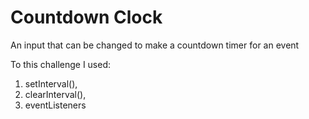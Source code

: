 # Countdown Clock

An input that can be changed to make a countdown timer for an event

To this challenge I used:

1. setInterval(),
2. clearInterval(),
3. eventListeners
